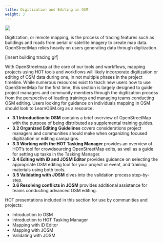 ```yaml
---
title: Digitization and Editing in OSM
weight: 3
---
```


![](/images/digitization-and-editing/DSC03241.jpg)


Digitization, or remote mapping, is the process of tracing features such as buildings and roads from aerial or satellite imagery to create map data. OpenStreetMap relies heavily on users generating data through digitization. <br>

[insert building tracing gif] <br>

With OpenStreetmap at the core of our tools and workflows, mapping projects using HOT tools and workflows will likely incorporate digitization or editing of OSM data during one, in not multiple phases in the project timeline. While numerous resources exist to teach new users how to use OpenStreetMap for the first time, this section is largely designed to guide project managers and community members through the digitization process from the perspective of leading trainings and managing teams conducting OSM editing. Users looking for guidance on individuals mapping in OSM should look to LearnOSM.org as a resource. <br>

*  **3.1 Introduction to OSM** contains a brief overview of OpenStreetMap with the purpose of being distributed as supplemental training guides.  
*  **3.2 Organized Editing Guidelines** covers considerations project managers and communities should make when organizing focused digitization or editing campaigns.
*  **3.3 Working with the HOT Tasking Manager** provides an overview of HOT’s tool for crowdsourcing OpenStreetMap edits, as well as a guide for setting up tasks in the Tasking Manager. 
*  **3.4 Editing with iD and JOSM Editor** provides guidance on selecting the appropriate OSM editing tool for your project or event, and training materials using both tools. 
*  **3.5 Validating with JOSM** dives into the validation process step-by-step. 
*  **3.6 Resolving conflicts in JOSM** provides additional assistance for teams conducting advanced OSM editing. 

HOT presentations included in this section for use by communities and projects:

*  Introduction to OSM
*  Introduction to HOT Tasking Manager
*  Mapping with iD Editor
*  Mapping with JOSM
*  Validating with JOSM

